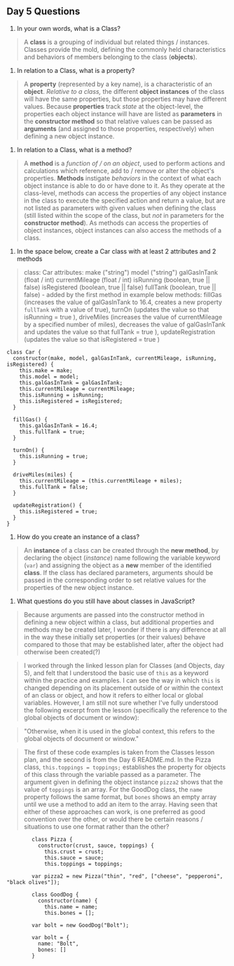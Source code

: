 ## Day 5 Questions

1. In your own words, what is a Class?

> A **class** is a grouping of individual but related things / instances.
Classes provide the mold, defining the commonly held characteristics and behaviors of members belonging to the class (**objects**).

1. In relation to a Class, what is a property?

> A **property** (represented by a key name), is a characteristic of an **object**. *Relative to a class,* the different **object instances** of the class will have the same properties, but those properties may have different values.
Because **properties** track *state* at the object-level, the properties each object instance will have are listed as **parameters** in the **constructor method** so that relative values can be passed as **arguments** (and assigned to those properties, respectively) when defining a new object instance.

1. In relation to a Class, what is a method?

> A **method** is a *function of / on an object*, used to perform actions and calculations which reference, add to / remove or alter the object's properties. **Methods** instigate *behaviors* in the context of what each object instance is able to do or have done to it.
As they operate at the class-level, methods can access the properties of any object instance in the class to execute the specified action and return a value, but are not listed as parameters with given values when defining the class (still listed within the scope of the class, but *not* in parameters for the **constructor method**). As methods can access the properties of object instances, object instances can also access the methods of a class.

1. In the space below, create a Car class with at least 2 attributes and 2 methods

> class:      Car
  attributes:
              make ("string")
              model ("string")
              galGasInTank (float / int)
              currentMileage (float / int)
              isRunning (boolean, true || false)
              isRegistered (boolean, true || false)
              fullTank (boolean, true || false)   - added by the first method in example below
  methods:
              fillGas (increases the value of galGasInTank to 16.4, creates a new property `fullTank` with a value of true),
              turnOn (updates the value so that isRunning = true ),
              driveMiles (increases the value of currentMileage by a specified number of miles), decreases the value of galGasInTank and updates the value so that fullTank = true ),
              updateRegistration (updates the value so that isRegistered = true )

```
class Car {
  constructor(make, model, galGasInTank, currentMileage, isRunning, isRegistered) {
    this.make = make;
    this.model = model;
    this.galGasInTank = galGasInTank;
    this.currentMileage = currentMileage;
    this.isRunning = isRunning;
    this.isRegistered = isRegistered;
  }

  fillGas() {
    this.galGasInTank = 16.4;
    this.fullTank = true;
  }

  turnOn() {
    this.isRunning = true;
  }

  driveMiles(miles) {
    this.currentMileage = (this.currentMileage + miles);
    this.fullTank = false;
  }

  updateRegistration() {
    this.isRegistered = true;
  }
}

```

1. How do you create an instance of a class?

> An **instance** of a class can be created through the **new method**, by declaring the object (*instance*) name following the variable keyword (`var`) and assigning the object as a **new** member of the identified **class**.
If the class has declared parameters, arguments should be passed in the corresponding order to set relative values for the properties of the new object instance.

1. What questions do you still have about classes in JavaScript?

> Because arguments are passed into the constructor method in defining a new object within a class, but additional properties and methods may be created later, I wonder if there is any difference at all in the way these initially set properties (or their values) behave compared to those that may be established later, after the object had otherwise been created(?)

> I worked through the linked lesson plan for Classes (and Objects, day 5), and felt that I understood the basic use of `this` as a keyword within the practice and examples.
I can see the way in which `this` is changed depending on its placement outside of or within the context of an class or object, and how it refers to either local or global variables. However, I am still not sure whether I've fully understood the following excerpt from the lesson (specifically the reference to the global objects of document or window):

> "Otherwise, when it is used in the global context, this refers to the global objects of document or window."

> The first of these code examples is taken from the Classes lesson plan, and the second is from the Day 6 README.md.
In the Pizza class, `this.toppings = toppings;` establishes the property for objects of this class through the variable passed as a parameter. The argument given in defining the object instance `pizza2` shows that the value of `toppings` is an array.
For the GoodDog class, the `name` property follows the same format, but `bones` shows an empty array until we use a method to add an item to the array.
Having seen that either of these approaches can work, is one preferred as good convention over the other, or would there be certain reasons / situations to use one format rather than the other?

```
        class Pizza {
          constructor(crust, sauce, toppings) {
            this.crust = crust;
            this.sauce = sauce;
            this.toppings = toppings;

        var pizza2 = new Pizza("thin", "red", ["cheese", "pepperoni", "black olives"]);
```

```
        class GoodDog {
          constructor(name) {
            this.name = name;
            this.bones = [];

        var bolt = new GoodDog("Bolt");

        var bolt = {
          name: "Bolt",
          bones: []
        }
```

